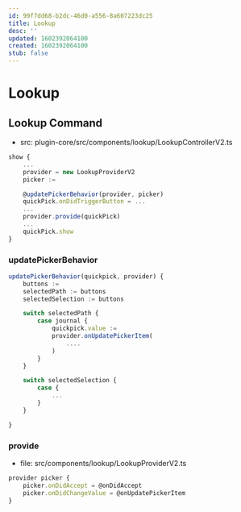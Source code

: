 ```yaml
---
id: 99f7dd68-b2dc-46d0-a556-8a607223dc25
title: Lookup
desc: ''
updated: 1602392064100
created: 1602392064100
stub: false
---
```


# Lookup

## Lookup Command

- src: plugin-core/src/components/lookup/LookupControllerV2.ts

```ts
show {
    ...
    provider = new LookupProviderV2
    picker :=

    @updatePickerBehavior(provider, picker)
    quickPick.onDidTriggerButton = ...
    ...
    provider.provide(quickPick)
    ...
    quickPick.show
}
```

### updatePickerBehavior
```ts
updatePickerBehavior(quickpick, provider) {
    buttons := 
    selectedPath := buttons
    selectedSelection := buttons

    switch selectedPath {
        case journal {
            quickpick.value := 
            provider.onUpdatePickerItem(
                ....
            )
        }
    }

    switch selectedSelection {
        case {
            ...
        }
    }

}
```

### provide
- file: src/components/lookup/LookupProviderV2.ts

```ts
provider picker {
    picker.onDidAccept = @onDidAccept
    picker.onDidChangeValue = @onUpdatePickerItem
}

```